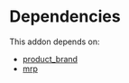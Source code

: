 # Dependencies

This addon depends on:

- [product_brand](../../../../odoo-bringout-oca-brand-product_brand)
- [mrp](../../../../../oca-ocb-mrp/odoo-bringout-oca-ocb-mrp)
